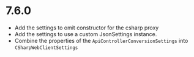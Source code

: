 # 7.6.0
* Add the settings to omit constructor for the csharp proxy
* Add the settings to use a custom JsonSettings instance.
* Combine the properties of the `ApiControllerConversionSettings` into `CSharpWebClientSettings`
